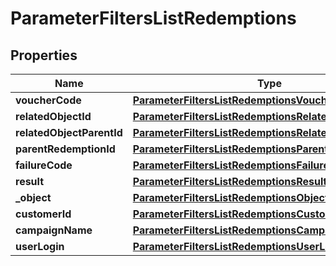 

# ParameterFiltersListRedemptions


## Properties

| Name | Type | Description | Notes |
|------------ | ------------- | ------------- | -------------|
|**voucherCode** | [**ParameterFiltersListRedemptionsVoucherCode**](ParameterFiltersListRedemptionsVoucherCode.md) |  |  [optional] |
|**relatedObjectId** | [**ParameterFiltersListRedemptionsRelatedObjectId**](ParameterFiltersListRedemptionsRelatedObjectId.md) |  |  [optional] |
|**relatedObjectParentId** | [**ParameterFiltersListRedemptionsRelatedObjectParentId**](ParameterFiltersListRedemptionsRelatedObjectParentId.md) |  |  [optional] |
|**parentRedemptionId** | [**ParameterFiltersListRedemptionsParentRedemptionId**](ParameterFiltersListRedemptionsParentRedemptionId.md) |  |  [optional] |
|**failureCode** | [**ParameterFiltersListRedemptionsFailureCode**](ParameterFiltersListRedemptionsFailureCode.md) |  |  [optional] |
|**result** | [**ParameterFiltersListRedemptionsResult**](ParameterFiltersListRedemptionsResult.md) |  |  [optional] |
|**_object** | [**ParameterFiltersListRedemptionsObject**](ParameterFiltersListRedemptionsObject.md) |  |  [optional] |
|**customerId** | [**ParameterFiltersListRedemptionsCustomerId**](ParameterFiltersListRedemptionsCustomerId.md) |  |  [optional] |
|**campaignName** | [**ParameterFiltersListRedemptionsCampaignName**](ParameterFiltersListRedemptionsCampaignName.md) |  |  [optional] |
|**userLogin** | [**ParameterFiltersListRedemptionsUserLogin**](ParameterFiltersListRedemptionsUserLogin.md) |  |  [optional] |



